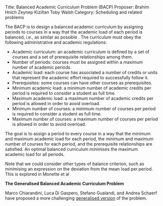 Title:    Balanced Academic Curriculum Problem (BACP)
Proposer: Brahim Hnich
          Zeynep Kiziltan
          Toby Walsh
Category: Scheduling and related problems


The BACP is to design a balanced academic curriculum by assigning periods to courses in a way that the academic load of each period is balanced, i.e., as similar as possible . The curriculum must obey the following administrative and academic regulations: 

* Academic curriculum: an academic curriculum is defined by a set of courses and a set of prerequisite relationships among them. 
* Number of periods: courses must be assigned within a maximum number of academic periods. 
* Academic load: each course has associated a number of credits or units that represent the academic effort required to successfully follow it. 
* Prerequisites: some courses can have other courses as prerequisites. 
* Minimum academic load: a minimum number of academic credits per period is required to consider a student as full time. 
* Maximum academic load: a maximum number of academic credits per period is allowed in order to avoid overload. 
* Minimum number of courses: a minimum number of courses per period is required to consider a student as full time. 
* Maximum number of courses: a maximum number of courses per period is allowed in order to avoid overload. 

The goal is to assign a period to every course in a way that the minimum and maximum academic load for each period, the minimum and maximum number of courses for each period, and the prerequisite relationships are satisfied. An optimal balanced curriculum minimises the maximum academic load for all periods.

Note that we could consider other types of balance criterion, such as minimising an expression on the deviation from the mean load per period. This is explored in Monette et al


**The Generalised Balanced Academic Curriculum Problem**

Marco Chiarandini, Luca Di Gaspero, Stefano Gualandi, and Andrea Schaerf have proposed a more challenging <a href="http://www.diegm.uniud.it/satt/projects/bacp/">generalised version</a> of the problem. 